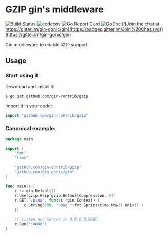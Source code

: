 # GZIP gin's middleware

[![Build Status](https://travis-ci.org/gin-contrib/gzip.svg)](https://travis-ci.org/gin-contrib/gzip)
[![codecov](https://codecov.io/gh/gin-contrib/gzip/branch/master/graph/badge.svg)](https://codecov.io/gh/gin-contrib/gzip)
[![Go Report Card](https://goreportcard.com/badge/github.com/gin-contrib/gzip)](https://goreportcard.com/report/github.com/gin-contrib/gzip)
[![GoDoc](https://godoc.org/github.com/gin-contrib/gzip?status.svg)](https://godoc.org/github.com/gin-contrib/gzip)
[![Join the chat at https://gitter.im/gin-gonic/gin](https://badges.gitter.im/Join%20Chat.svg)](https://gitter.im/gin-gonic/gin)

Gin middleware to enable `GZIP` support.

## Usage

### Start using it

Download and install it:

```sh
$ go get github.com/gin-contrib/gzip
```

Import it in your code:

```go
import "github.com/gin-contrib/gzip"
```

### Canonical example:

```go
package main

import (
	"fmt"
	"time"

	"github.com/gin-contrib/gzip"
	"github.com/gin-gonic/gin"
)

func main() {
	r := gin.Default()
	r.Use(gzip.Gzip(gzip.DefaultCompression, 0))
	r.GET("/ping", func(c *gin.Context) {
		c.String(200, "pong "+fmt.Sprint(time.Now().Unix()))
	})

	// Listen and Server in 0.0.0.0:8080
	r.Run(":8080")
}

```
